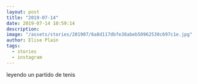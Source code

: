 ```yaml
---
layout: post
title: "2019-07-14"
date: 2019-07-14 10:59:14
description: 
image: "/assets/stories/201907/6a8d117dbfe38abeb50962530c697c1e.jpg"
author: Elise Plain
tags: 
  - stories
  - instagram
---
```


leyendo un partido de tenis
<p></p>
